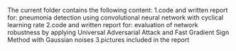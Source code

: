The current folder contains the following content:
1.code and written report for: pneumonia detection using convolutional neural network with cyclical learning rate
2.code and written report for: evaluation of network robustness by applying Universal Adversarial Attack and Fast Gradient Sign Method with Gaussian noises
3.pictures included in the report
